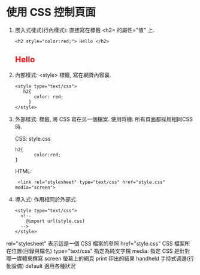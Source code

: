 # 使用 CSS 控制頁面

1. 嵌入式樣式(行內樣式): 直接寫在標籤 &lt;h2&gt; 的屬性="值" 上.  
   ``` 
   <h2 style="color:red;"> Hello </h2>
   
   ```      
   <h2 style="color:red;"> Hello </h2>      
2. 內部樣式: &lt;style&gt; 標籤, 寫在網頁內容裏. 
   ```
   <style type="text/css">
      h2{                                
          color: red;                    
        }                                 
   </style>

   ```
3. 外部樣式: <link> 標籤, 將 CSS 寫在另一個檔案. 
   使用時機: 所有頁面都採用相同CSS 時.
   
   CSS: style.css
   ```
   h2{
          color:red;
   }
   ```
   HTML:
   ```
    <link rel="stylesheet" type="text/css" href="style.css" media="screen">
   ```
 4. 導入式: 作用相同於外部式.  
    ```
    <style type="text/css">
      <!--
        @import url(style.css)
	  -->
	</style>
    ``` 
   rel="stylesheet"   表示這是一個 CSS 檔案的參照
   href="style.css"   CSS 檔案所在位置(目錄與檔名)
   type="text/css"    指定為純文字檔
   media: 指定 CSS 是針對哪一媒體來撰寫
          screen   螢幕上的網頁
	      print    印出的結果
	      handheld 手持式週邊(行動設備)
	      default  適用各種狀況
   ```  

